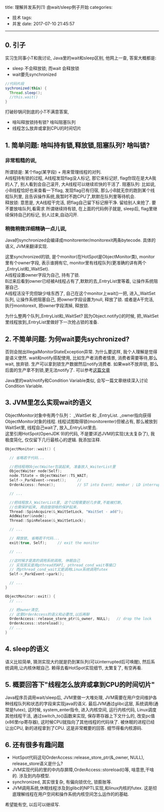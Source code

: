 title: 理解并发系列(1) 由wait/sleep例子开始
categories:
- 技术
tags:
- 并发
date: 2017-07-10 21:45:57
---

## 0. 引子
实习生同事小T和我讨论, Java里的wait和sleep区别, 他网上一查, 答案大概都是:
* sleep 不会释放锁; 而wait 会释放锁
* wait要先synchronized

```java
//代码片段
sychronized(this) {
  Thread.sleep();
  //this.wait()
}
```
打破砂锅问到底的小T不满意答案,
* 啥叫释放锁持有锁? 啥叫阻塞队列
* 线程怎么放弃或拿到CPU的时间切片  
<!--more-->

## 1. 简单问题: 啥叫持有锁,释放锁,阻塞队列? 啥叫锁?

### 非常粗糙的说,
所谓锁是: 某个flag(某字段) + 用来管理线程的对列.   
A线程持有锁的过程, A线程发现flag没人标记, 那它来标记好, flag你现在是大A我的人了, 别人看到会自己滚开, 大A线程可以继续欢快的干活了.
阻塞队列: 比如说,小B线程恰好也来查看一下flag, 发现flag已有归宿, 那么小B就无奈的跑到某个线程队列里, 且告诉操作系统,我暂时不跑CPU了,默默在队列里等待机会.  
释放锁: 意思是, 大A线程干完活, 把flag自己留下标记擦干净. 留给别人来抢了. 要不要放啥队列,看需求
所谓继续持有锁, 在上面的代码例子就是, sleep后, flag里继续保持自己的标记, 别人过来,自动闪开.


### 稍微稍微详细精确一点儿说,  
Java的synchronized会编译成monitorenter/monitorexit两条bytecode. 具体的语义, JVM来翻译实现.

这里synchronized的锁, 是个monitor(在HotSpot是ObjectMonitor类), monitor里有个owner字段, 表示谁拥有它, monitor里有线程队列(更准确的讲有两个_EntryList和_WaitSet).   
A线程设置owner字段为自己, 持有了锁.   
B过来后看到owner已经被A线程占有了,默默的去_EntryList里等着, 让操作系统阻塞自己.  
A线程活没干完但缺少啥东西了, 自己在这个monitor上wait()一把, 进入_WaitSet队列, 让操作系统阻塞自己, 把owner字段设置为null, 释放了锁. 或者是A干完活, 执行monitorexit, 把owner字段清掉, 释放锁.

为什么整两个队列_EntryList和_WaitSet?  因为Object.notify()的时候, 把_WaitSet里线程放到_EntryList里做好下一次抢占锁的准备.

## 2. 不简单问题: 为何wait要先sychronized?
否则会抛出IllegalMonitorStateException异常.
为什么要这样, 我个人理解是觉得是语义使然. wait和notify搭配使用, 比如生产者消费者情景, 消费者需要等待,那么wait, 放弃锁.  生产可以拿到锁生产数据然后notify消费者.  如果wait不放弃锁, 那么后面的生产拿不到锁,更无法notify了.
可以参考[这篇文章](http://www.xyzws.com/javafaq/why-wait-notify-notifyall-must-be-called-inside-a-synchronized-method-block/127)

Java里的wait/notify和Condition Variable类似, 会写一篇文章继续深入讨论Condition Variable.


## 3. JVM里怎么实现wait的语义

ObjectMonitor对象中有两个队列：
_WaitSet 和 _EntryList. _owner指向获得ObjectMonitor对象的线程. 线程试图取得锁(monitorenter)但被占有, 那么被放到WaitSet里, 线程自己wait了, 放入_EntryList里去.  
这里引用HotSpot(OpenJDK 9)的代码, 不是要详述JVM的实现(太太复杂了), 我极度简化, 仅仅留下几行最核心的逻辑. 我添加注释.

```c++
ObjectMonitor::wait() {

  // 省略若干代码...

  //把线程用ObjectWaiter包装起来, 准备放入_WaiterList里
  ObjectWaiter node(Self);
  node.TState = ObjectWaiter::TS_WAIT;
  Self->_ParkEvent->reset();     //
  OrderAccess::fence();          // ST into Event; membar ; LD interrupted-flag

  // ...

  //把线程放入_WaiterList里, 这个过程需要好几步骤,不能被打断,
  //也需保护起来, 用自旋锁啥的保护起来.  
  Thread::SpinAcquire(&_WaitSetLock, "WaitSet - add");
  AddWaiter(&node);
  Thread::SpinRelease(&_WaitSetLock);

  // ...

  // 释放锁, 省略若干代码...
  exit(true, Self);     // exit the monitor

  // ...

  //这时候才是真的调用系统调用, 休眠自己
  // 实现其实是用pthread的API, pthread_cond_wait等接口
  // 而pthread_cond_wait又是调用Linux系统调用futex
  Self->_ParkEvent->park();

  // ...
}

ObjectMonitor::exit() {
  // ...

  // 把owner清空,
  // 这里OrderAccess的语义和必要性,以后再聊
  OrderAccess::release_store_ptr(&_owner, NULL);   // drop the lock
  OrderAccess::storeload();
  // ...
}
```

## 4. sleep的语义
语义比较简单, 猜测实现大约就是扔到某队列(可以interrupted后可唤醒), 然后系统调用,让内核休眠自己.
赖得去看HotSpot实现细节, 太繁复了, 有空再看.


## 5. 概要回答下"线程怎么放弃或拿到CPU的时间切片"
Java程序员调用wait/sleep后, JVM里做一大堆处理, JVM需要在用户空间维护各种线程队列和状态的字段来实现java的语义.
最后JVM通过glibc这层, 系统调用(通常是futex), 这时候, system_enter指令, 进入内核空间, 运行内核代码, Linux调度其他线程干活, 通过switch_to()函数来实现, 保存寄存器上下文什么的, 改变pc值(x86里rip寄存器), 这时候CPU就指向了其他线程的代码块了. 被休眠的进程已经让出CPU, 新的进程拿到了CPU.
这是非常概要的回答. 细节得看内核源码.


## 6. 还有很多有趣问题
* HotSpot代码这句OrderAccess::release_store_ptr(&_owner, NULL), release_store语义是什么?
* JVM实现代码的里的中内存屏障,OrderAccess::storeload()等, 啥意思,干啥的. 涉及到内存模型.
* synchronized, 其实很复杂, 有偏向锁优化, 锁膨胀等.
* JVM调用系统,休眠线程涉及到glibc的NPTL实现,和linux内核的futex. 这是彻底理解线程在用户空间和操作系统内核空间怎么运作的的基础.

希望能有空, 以后可以继续写.
